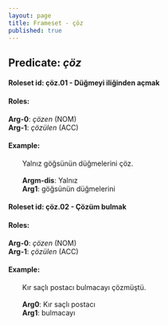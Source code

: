 ```yaml
---
layout: page
title: Frameset - çöz
published: true
---
```

<h2>Predicate: <i>çöz</i></h2>
<h4>Roleset id: çöz.01 - Düğmeyi iliğinden açmak<br>
<h4>Roles:</h4>
<b>Arg-0</b>: <i>çözen</i>  (NOM) <br>
<b>Arg-1</b>: <i>çözülen</i>  (ACC) <br>
<h4>Example:</h4>
&emsp;&emsp;Yalnız göğsünün düğmelerini çöz.<br><br>
&emsp;&emsp;<b>Argm-dis</b>:  Yalnız<br>
&emsp;&emsp;<b>Arg1</b>:  göğsünün düğmelerini<br>

<h4>Roleset id: çöz.02 - Çözüm bulmak<br>
<h4>Roles:</h4>
<b>Arg-0</b>: <i>çözen</i>  (NOM) <br>
<b>Arg-1</b>: <i>çözülen</i>  (ACC) <br>
<h4>Example:</h4>
&emsp;&emsp;Kır saçlı postacı bulmacayı çözmüştü.<br><br>
&emsp;&emsp;<b>Arg0</b>:  Kır saçlı postacı<br>
&emsp;&emsp;<b>Arg1</b>:  bulmacayı<br>

